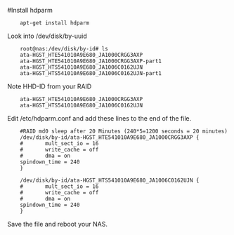 #Install hdparm

        apt-get install hdparm

Look into /dev/disk/by-uuid

        root@nas:/dev/disk/by-id# ls
        ata-HGST_HTE541010A9E680_JA1000CRGG3AXP
        ata-HGST_HTE541010A9E680_JA1000CRGG3AXP-part1
        ata-HGST_HTS541010A9E680_JA1006C0162UJN
        ata-HGST_HTS541010A9E680_JA1006C0162UJN-part1

Note HHD-ID from your RAID

        ata-HGST_HTE541010A9E680_JA1000CRGG3AXP
        ata-HGST_HTS541010A9E680_JA1006C0162UJN

Edit /etc/hdparm.conf and add these lines to the end of the file.

        #RAID md0 sleep after 20 Minutes (240*5=1200 seconds = 20 minutes)
        /dev/disk/by-id/ata-HGST_HTE541010A9E680_JA1000CRGG3AXP {
        #       mult_sect_io = 16
        #       write_cache = off
        #       dma = on
        spindown_time = 240
        }
        
        /dev/disk/by-id/ata-HGST_HTS541010A9E680_JA1006C0162UJN {
        #       mult_sect_io = 16
        #       write_cache = off
        #       dma = on
        spindown_time = 240
        }

Save the file and reboot your NAS.
